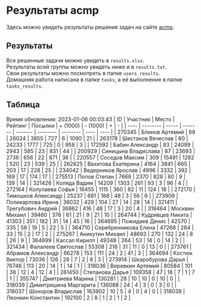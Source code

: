 # Результаты acmp
Здесь можно увидеть результаты решения задач на сайте [acmp](https://acmp.ru). 

## Результаты
Все решенные задачи можно увидеть в `results.xlsx`.  
Результаты всей группы можно увидеть ниже и в `results.txt`.  
Свои результаты можно посмотреть в папке `users_results`.  
Домашняя работа написана в папке `tasks`, а её выполнение в папке `tasks_results`.

## Таблица
Время обновления: 2023-01-06 00:03:43
| ID   | Участник | Место | Рейтинг | Посылки | + (1000) | - (1000) | +    | -    |
| ---- | -------- | ----- | ------- | ------- | -------- | -------- | ---- | ---- |
| 270345 | Блинов Артемий | 69 | 26024 | 3855 | 727 | 6 | 1090 | 21 |
| 263178 | Шестаков Вячеслав | 80 | 24233 | 1777 | 725 | 0 | 958 | 3 |
| 172592 | Бабин Александр | 83 | 24099 | 2943 | 585 | 23 | 831 | 44 |
| 200929 | Синицына Владислава | 87 | 23693 | 2736 | 656 | 22 | 871 | 36 |
| 220557 | Соседов Максим | 309 | 15491 | 1282 | 520 | 23 | 539 | 25 |
| 262625 | Вахитова Екатерина | 4164 | 3841 | 665 | 203 | 17 | 228 | 25 |
| 234042 | Ведерников Ярослав | 4996 | 3332 | 392 | 169 | 17 | 174 | 17 |
| 275513 | Попов Степан | 7668 | 2370 | 828 | 80 | 9 | 139 | 14 |
| 321426 | Коляда Вадим | 14209 | 1303 | 261 | 93 | 3 | 96 | 4 |
| 272164 | Колупаева Софья | 16455 | 1115 | 360 | 82 | 11 | 124 | 18 |
| 272170 | Тимошков Александр | 25237 | 681 | 188 | 48 | 3 | 56 | 6 |
| 273909 | Поликарпова Ирина | 36032 | 429 | 104 | 27 | 14 | 28 | 14 |
| 321411 | Трегубович Андрей | 36862 | 416 | 48 | 17 | 3 | 20 | 4 |
| 319464 | Москвин Михаил | 39460 | 376 | 61 | 21 | 9 | 21 | 10 |
| 264744 | Кудрявцев Никита | 41303 | 351 | 182 | 31 | 14 | 45 | 16 |
| 364695 | Пожидаев Денис | 42570 | 335 | 58 | 19 | 5 | 22 | 5 |
| 364710 | Серебренникова Елена | 47268 | 284 | 33 | 15 | 2 | 17 | 2 |
| 275267 | Аникутин Михаил | 48693 | 270 | 132 | 24 | 8 | 26 | 9 |
| 364699 | Кассал Кирилл | 49348 | 264 | 53 | 14 | 0 | 14 | 2 |
| 321434 | Фалалеев Святослав | 55308 | 216 | 31 | 11 | 0 | 13 | 0 |
| 273761 | Абрамов Александр | 66278 | 153 | 111 | 24 | 2 | 41 | 3 |
| 364694 | Костюк Виктор | 73036 | 126 | 28 | 7 | 2 | 8 | 3 |
| 273914 | Шкаробурова Дарья | 76746 | 113 | 20 | 14 | 1 | 14 | 1 |
| 318036 | Веревкин Артемий | 80584 | 101 | 38 | 12 | 4 | 12 | 4 |
| 261450 | Степанова Дарья | 109358 | 47 | 18 | 7 | 1 | 7 | 1 |
| 355747 | Дмитриева Марина | 130281 | 28 | 10 | 10 | 0 | 10 | 0 |
| 318039 | Димитришина Маргарита | 136088 | 24 | 4 | 3 | 0 | 3 | 0 |
| 318037 | Шоноров Владислав | 163902 | 10 | 5 | 4 | 0 | 4 | 0 |
| 318038 | Леонкин Константин | 192100 | 2 | 8 | 1 | 2 | 1 | 2 |
